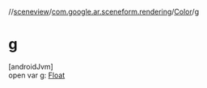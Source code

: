 //[sceneview](../../../index.md)/[com.google.ar.sceneform.rendering](../index.md)/[Color](index.md)/[g](g.md)

# g

[androidJvm]\
open var [g](g.md): [Float](https://kotlinlang.org/api/latest/jvm/stdlib/kotlin/-float/index.html)
